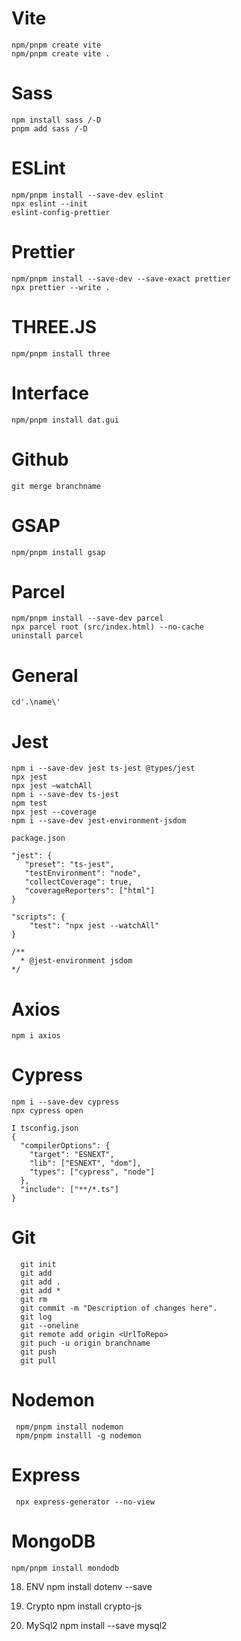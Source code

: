 # Vite 
    npm/pnpm create vite
    npm/pnpm create vite .

# Sass
    npm install sass /-D
    pnpm add sass /-D

# ESLint
    npm/pnpm install --save-dev eslint
    npx eslint --init
    eslint-config-prettier

# Prettier
    npm/pnpm install --save-dev --save-exact prettier
    npx prettier --write .

# THREE.JS
    npm/pnpm install three
    
# Interface
    npm/pnpm install dat.gui

# Github
    git merge branchname

# GSAP
    npm/pnpm install gsap

# Parcel
    npm/pnpm install --save-dev parcel
    npx parcel root (src/index.html) --no-cache
    uninstall parcel

# General
    cd'.\name\'

# Jest
    npm i --save-dev jest ts-jest @types/jest
    npx jest
    npx jest –watchAll
    npm i --save-dev ts-jest
    npm test
    npx jest --coverage
    npm i --save-dev jest-environment-jsdom
    
    package.json 

    "jest": {
       "preset": "ts-jest",
       "testEnvironment": "node",
       "collectCoverage": true,
       "coverageReporters": ["html"]
    }
    
    "scripts": {
        "test": "npx jest --watchAll"
    }
    
    /**
      * @jest-environment jsdom
    */

# Axios
    npm i axios

# Cypress
    npm i --save-dev cypress
    npx cypress open
    
    I tsconfig.json
    {
      "compilerOptions": {
        "target": "ESNEXT",
        "lib": ["ESNEXT", "dom"],
        "types": ["cypress", "node"]
      },
      "include": ["**/*.ts"]
    }
  
# Git
      git init
      git add
      git add .
      git add *
      git rm
      git commit -m "Description of changes here".
      git log
      git --oneline
      git remote add origin <UrlToRepo> 
      git puch -u origin branchname
      git push
      git pull
 
# Nodemon
     npm/pnpm install nodemon
     npm/pnpm installl -g nodemon
 
# Express
     npx express-generator --no-view
 
# MongoDB
    npm/pnpm install mondodb

18. ENV
    npm install dotenv --save

19. Crypto
    npm install crypto-js

20. MySql2
    npm install --save mysql2
